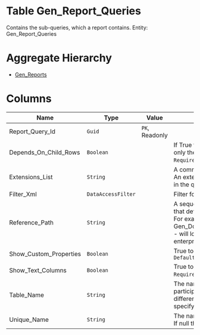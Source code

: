 # Table Gen_Report_Queries

Contains the sub-queries, which a report contains. Entity: Gen_Report_Queries

# Aggregate Hierarchy

* [Gen_Reports](Gen_Reports.md)

# Columns

| Name | Type | Value | Description |
| - | - | - | --- |
|Report_Query_Id|`Guid`|`PK`, Readonly||
|Depends_On_Child_Rows|`Boolean`||If True the data in the current report table contains only the rows that have child rows in sub-tables. `Required` `Default(false)` |
|Extensions_List|`String`||A comma separated list of report extension names. An extension is set of additional fields that participate in the query. |
|Filter_Xml|`DataAccessFilter`||Filter for the loaded table. |
|Reference_Path|`String`||A sequence of table names and foreign key columns that define how the data will be loaded by this query. For example - Gen_Documents/Enterprise_Company_Id/Company_Id - will load the definition of the company for the enterprise company of a document. `Required` |
|Show_Custom_Properties|`Boolean`||True to include the custom properties. `Required` `Default(false)` |
|Show_Text_Columns|`Boolean`||True to include text descriptions for certain columns. `Required` `Default(false)` |
|Table_Name|`String`||The name of the report query. A Reference_Path can participate more than one time in the report but with different Report_Query_Name. This can be used to specify different filter for the same query. Can be null. |
|Unique_Name|`String`||The name of the data table in the printout datasource. If null the Reference_Path is used. |
